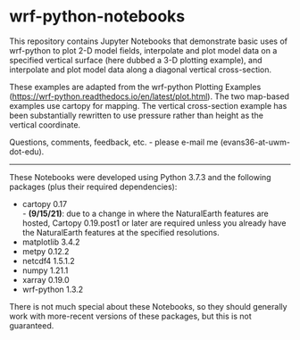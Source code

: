 # wrf-python-notebooks
This repository contains Jupyter Notebooks that demonstrate basic uses of wrf-python to plot 2-D model fields, interpolate and plot model data on a specified vertical surface (here dubbed a 3-D plotting example), and interpolate and plot model data along a diagonal vertical cross-section.

These examples are adapted from the wrf-python Plotting Examples (https://wrf-python.readthedocs.io/en/latest/plot.html). The two map-based examples use cartopy for mapping. The vertical cross-section example has been substantially rewritten to use pressure rather than height as the vertical coordinate.

Questions, comments, feedback, etc. - please e-mail me (evans36-at-uwm-dot-edu).

<hr>

These Notebooks were developed using Python 3.7.3 and the following packages (plus their required dependencies):

<ul>
  <li>cartopy 0.17</li> - <b>(9/15/21)</b>: due to a change in where the NaturalEarth features are hosted, Cartopy 0.19.post1 or later are required unless you already have the NaturalEarth features at the specified resolutions.
  <li>matplotlib 3.4.2</li>
  <li>metpy 0.12.2</li>
  <li>netcdf4 1.5.1.2</li>
  <li>numpy 1.21.1</li>
  <li>xarray 0.19.0</li>
  <li>wrf-python 1.3.2</li>
</ul>

There is not much special about these Notebooks, so they should generally work with more-recent versions of these packages, but this is not guaranteed.
